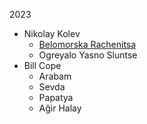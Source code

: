 
2023
 - Nikolay Kolev
    - [Belomorska Rachenitsa](belomorska.md)
    - Ogreyalo Yasno Sluntse
 - Bill Cope
    - Arabam
    - Sevda
    - Papatya
    - Ağir Halay
